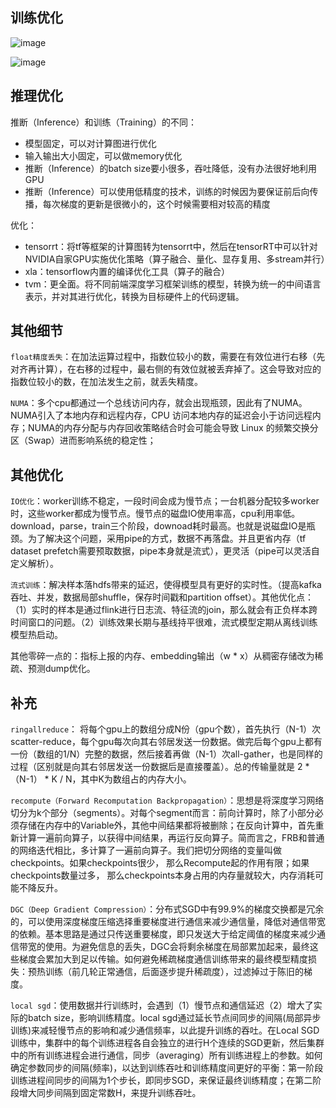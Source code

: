 
## 训练优化

![image](https://user-images.githubusercontent.com/12492564/150645777-1206de3c-f7c3-4156-bba8-fe863e649179.png)


![image](https://user-images.githubusercontent.com/12492564/150645806-f0c60cf9-9703-4fef-9558-2d1be18ab44e.png)

## 推理优化

推断（Inference）和训练（Training）的不同：
 - 模型固定，可以对计算图进行优化
 - 输入输出大小固定，可以做memory优化
 - 推断（Inference）的batch size要小很多，吞吐降低，没有办法很好地利用GPU
 - 推断（Inference）可以使用低精度的技术，训练的时候因为要保证前后向传播，每次梯度的更新是很微小的，这个时候需要相对较高的精度

优化：
 - tensorrt：将tf等框架的计算图转为tensorrt中，然后在tensorRT中可以针对NVIDIA自家GPU实施优化策略（算子融合、量化、显存复用、多stream并行）
 - xla：tensorflow内置的编译优化工具（算子的融合）
 - tvm：更全面。将不同前端深度学习框架训练的模型，转换为统一的中间语言表示，并对其进行优化，转换为目标硬件上的代码逻辑。

## 其他细节

`float精度丢失`：在加法运算过程中，指数位较小的数，需要在有效位进行右移（先对齐再计算），在右移的过程中，最右侧的有效位就被丢弃掉了。这会导致对应的指数位较小的数，在加法发生之前，就丢失精度。

`NUMA`：多个cpu都通过一个总线访问内存，就会出现瓶颈，因此有了NUMA。NUMA引入了本地内存和远程内存，CPU 访问本地内存的延迟会小于访问远程内存；NUMA的内存分配与内存回收策略结合时会可能会导致 Linux 的频繁交换分区（Swap）进而影响系统的稳定性；

## 其他优化

`IO优化`：worker训练不稳定，一段时间会成为慢节点；一台机器分配较多worker时，这些worker都成为慢节点。慢节点的磁盘IO使用率高，cpu利用率低。download，parse，train三个阶段，downoad耗时最高。也就是说磁盘IO是瓶颈。为了解决这个问题，采用pipe的方式，数据不再落盘。并且更省内存（tf dataset prefetch需要预取数据，pipe本身就是流式），更灵活（pipe可以灵活自定义解析）。

`流式训练`：解决样本落hdfs带来的延迟，使得模型具有更好的实时性。（提高kafka吞吐、并发，数据局部shuffle，保存时间戳和partition offset）。其他优化点：（1）实时的样本是通过flink进行日志流、特征流的join，那么就会有正负样本跨时间窗口的问题。（2）训练效果长期与基线持平很难，流式模型定期从离线训练模型热启动。

其他零碎一点的：指标上报的内存、embedding输出（w * x）从稠密存储改为稀疏、预测dump优化。

## 补充

`ringallreduce`： 将每个gpu上的数组分成N份（gpu个数），首先执行（N-1）次scatter-reduce，每个gpu每次向其右邻居发送一份数据。做完后每个gpu上都有一份（数组的1/N）完整的数据，然后接着再做（N-1）次all-gather，也是同样的过程（区别就是向其右邻居发送一份数据后是直接覆盖）。总的传输量就是 2 * （N-1） * K / N，其中K为数组占的内存大小。

`recompute（Forward Recomputation Backpropagation）`：思想是将深度学习网络切分为k个部分（segments）。对每个segment而言：前向计算时，除了小部分必须存储在内存中的Variable外，其他中间结果都将被删除；在反向计算中，首先重新计算一遍前向算子，以获得中间结果，再运行反向算子。简而言之，FRB和普通的网络迭代相比，多计算了一遍前向算子。我们把切分网络的变量叫做checkpoints。如果checkpoints很少， 那么Recompute起的作用有限；如果checkpoints数量过多， 那么checkpoints本身占用的内存量就较大，内存消耗可能不降反升。

`DGC（Deep Gradient Compression）`：分布式SGD中有99.9%的梯度交换都是冗余的，可以使用深度梯度压缩选择重要梯度进行通信来减少通信量，降低对通信带宽的依赖。基本思路是通过只传送重要梯度，即只发送大于给定阈值的梯度来减少通信带宽的使用。为避免信息的丢失，DGC会将剩余梯度在局部累加起来，最终这些梯度会累加大到足以传输。如何避免稀疏梯度通信训练带来的最终模型精度损失：预热训练（前几轮正常通信，后面逐步提升稀疏度），过滤掉过于陈旧的梯度。

`local sgd`：使用数据并行训练时，会遇到（1）慢节点和通信延迟（2）增大了实际的batch size，影响训练精度。local sgd通过延长节点间同步的间隔(局部异步训练)来减轻慢节点的影响和减少通信频率，以此提升训练的吞吐。在Local SGD训练中，集群中的每个训练进程各自会独立的进行H个连续的SGD更新，然后集群中的所有训练进程会进行通信，同步（averaging）所有训练进程上的参数。如何确定参数同步的间隔(频率)，以达到训练吞吐和训练精度间更好的平衡：第一阶段训练进程间同步的间隔为1个步长，即同步SGD，来保证最终训练精度；在第二阶段增大同步间隔到固定常数H，来提升训练吞吐。


